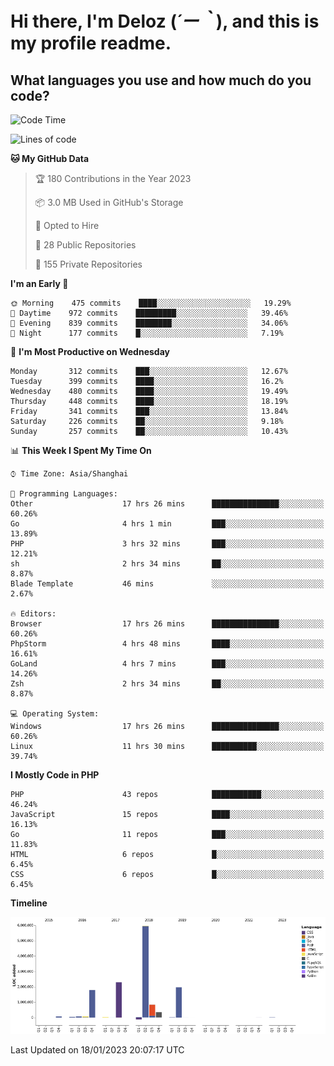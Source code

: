 # **Hi there, I'm Deloz (*´ー｀*), and this is my profile readme.**
<!--  [![Profile views](https://gpvc.arturio.dev/dank-del)](https://github.com/dank-del) -->
## **What languages you use and how much do you code?**

<!--START_SECTION:waka-->
![Code Time](http://img.shields.io/badge/Code%20Time-725%20hrs%2042%20mins-blue)

![Lines of code](https://img.shields.io/badge/From%20Hello%20World%20I%27ve%20Written-13%20Million%20lines%20of%20code-blue)

**🐱 My GitHub Data** 

> 🏆 180 Contributions in the Year 2023
 > 
> 📦 3.0 MB Used in GitHub's Storage 
 > 
> 💼 Opted to Hire
 > 
> 📜 28 Public Repositories 
 > 
> 🔑 155 Private Repositories  
 > 
**I'm an Early 🐤** 

```text
🌞 Morning    475 commits    ████░░░░░░░░░░░░░░░░░░░░░   19.29% 
🌆 Daytime    972 commits    █████████░░░░░░░░░░░░░░░░   39.46% 
🌃 Evening    839 commits    ████████░░░░░░░░░░░░░░░░░   34.06% 
🌙 Night      177 commits    █░░░░░░░░░░░░░░░░░░░░░░░░   7.19%

```
📅 **I'm Most Productive on Wednesday** 

```text
Monday       312 commits    ███░░░░░░░░░░░░░░░░░░░░░░   12.67% 
Tuesday      399 commits    ████░░░░░░░░░░░░░░░░░░░░░   16.2% 
Wednesday    480 commits    ████░░░░░░░░░░░░░░░░░░░░░   19.49% 
Thursday     448 commits    ████░░░░░░░░░░░░░░░░░░░░░   18.19% 
Friday       341 commits    ███░░░░░░░░░░░░░░░░░░░░░░   13.84% 
Saturday     226 commits    ██░░░░░░░░░░░░░░░░░░░░░░░   9.18% 
Sunday       257 commits    ██░░░░░░░░░░░░░░░░░░░░░░░   10.43%

```


📊 **This Week I Spent My Time On** 

```text
⌚︎ Time Zone: Asia/Shanghai

💬 Programming Languages: 
Other                    17 hrs 26 mins      ███████████████░░░░░░░░░░   60.26% 
Go                       4 hrs 1 min         ███░░░░░░░░░░░░░░░░░░░░░░   13.89% 
PHP                      3 hrs 32 mins       ███░░░░░░░░░░░░░░░░░░░░░░   12.21% 
sh                       2 hrs 34 mins       ██░░░░░░░░░░░░░░░░░░░░░░░   8.87% 
Blade Template           46 mins             ░░░░░░░░░░░░░░░░░░░░░░░░░   2.67%

🔥 Editors: 
Browser                  17 hrs 26 mins      ███████████████░░░░░░░░░░   60.26% 
PhpStorm                 4 hrs 48 mins       ████░░░░░░░░░░░░░░░░░░░░░   16.61% 
GoLand                   4 hrs 7 mins        ███░░░░░░░░░░░░░░░░░░░░░░   14.26% 
Zsh                      2 hrs 34 mins       ██░░░░░░░░░░░░░░░░░░░░░░░   8.87%

💻 Operating System: 
Windows                  17 hrs 26 mins      ███████████████░░░░░░░░░░   60.26% 
Linux                    11 hrs 30 mins      ██████████░░░░░░░░░░░░░░░   39.74%

```

**I Mostly Code in PHP** 

```text
PHP                      43 repos            ███████████░░░░░░░░░░░░░░   46.24% 
JavaScript               15 repos            ████░░░░░░░░░░░░░░░░░░░░░   16.13% 
Go                       11 repos            ███░░░░░░░░░░░░░░░░░░░░░░   11.83% 
HTML                     6 repos             █░░░░░░░░░░░░░░░░░░░░░░░░   6.45% 
CSS                      6 repos             █░░░░░░░░░░░░░░░░░░░░░░░░   6.45%

```


**Timeline**

![Chart not found](https://raw.githubusercontent.com/deloz/deloz/main/charts/bar_graph.png) 


 Last Updated on 18/01/2023 20:07:17 UTC
<!--END_SECTION:waka-->
